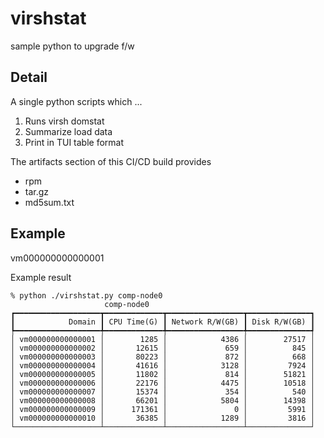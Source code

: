 # virshstat

sample python to upgrade f/w

## Detail

A single python scripts which ...
1. Runs virsh domstat
2. Summarize load data
3. Print in TUI table format

The artifacts section of this CI/CD build provides
- rpm
- tar.gz
- md5sum.txt

## Example

vm000000000000001

Example result
```
% python ./virshstat.py comp-node0
                     comp-node0                      
┏━━━━━━━━━━━━━━━━━━━┳━━━━━━━━━━━━━┳━━━━━━━━━━━━━━━━━┳━━━━━━━━━━━━━━┓
┃            Domain ┃ CPU Time(G) ┃ Network R/W(GB) ┃ Disk R/W(GB) ┃
┡━━━━━━━━━━━━━━━━━━━╇━━━━━━━━━━━━━╇━━━━━━━━━━━━━━━━━╇━━━━━━━━━━━━━━┩
│ vm000000000000001 │        1285 │            4386 │        27517 │
│ vm000000000000002 │       12615 │             659 │          845 │
│ vm000000000000003 │       80223 │             872 │          668 │
│ vm000000000000004 │       41616 │            3128 │         7924 │
│ vm000000000000005 │       11802 │             814 │        51821 │
│ vm000000000000006 │       22176 │            4475 │        10518 │
│ vm000000000000007 │       15374 │             354 │          540 │
│ vm000000000000008 │       66201 │            5804 │        14398 │
│ vm000000000000009 │      171361 │               0 │         5991 │
│ vm000000000000010 │       36385 │            1289 │         3816 │
└───────────────────┴─────────────┴─────────────────┴──────────────┘

```
